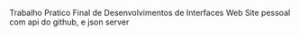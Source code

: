Trabalho Pratico Final de Desenvolvimentos de Interfaces Web
Site pessoal com api do github, e json server
